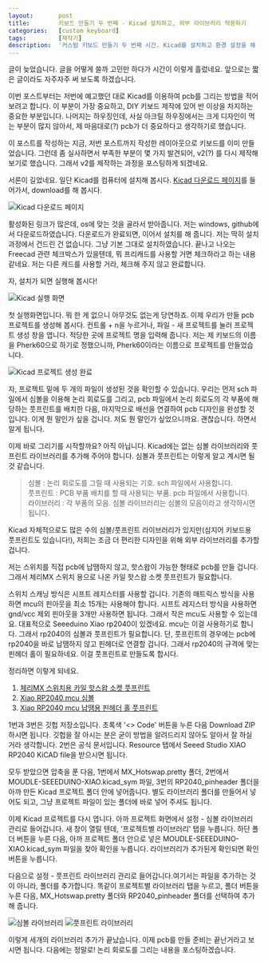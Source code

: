 ```yaml
---
layout:       post
title:        키보드 만들기 두 번째 - Kicad 설치하고, 외부 라이브러리 적용하기
categories:   [custom keyboard]
tags:         [제작기]
description:  '커스텀 키보드 만들기 두 번째 시간. Kicad를 설치하고 환경 설정을 해 봅시다.'
---
```


글이 늦었습니다. 글을 어떻게 쓸까 고민만 하다가 시간이 이렇게 흘렀네요. 앞으로는 짧은 글이라도 자주자주 써 보도록 하겠습니다.

이번 포스트부터는 저번에 예고했던 대로 Kicad를 이용하여 pcb를 그리는 방법을 적어보려고 합니다. 이 부분이 가장 중요하고, DIY 키보드 제작에 있어 반 이상을 차지하는 중요한 부분입니다. 나머지는 하우징인데, 사실 아크릴 하우징에서는 크게 디자인이 먹는 부분이 많지 않아서, 제 마음대로(?) pcb가 더 중요하다고 생각하기로 했습니다.

이 포스트를 작성하는 지금, 저번 포스트까지 작성한 레이아웃으로 키보드를 이미 만들었습니다. 그런데 좀 실사하면서 부족한 부분이 몇 가지 발견되어, v2(?) 를 다시 제작해 보기로 했습니다. 그래서 v2를 제작하는 과정을 포스팅하게 되겠네요.

서론이 길었네요. 일단 Kicad를 컴퓨터에 설치해 봅시다. [Kicad 다운로드 페이지](https://www.kicad.org/download/)를 들어가서, download를 해 봅시다.

![Kicad 다운로드 페이지](https://user-images.githubusercontent.com/38902150/231388851-f105533c-c2b8-481a-93f0-1e9cebbfaec6.png)

활성화된 링크가 많은데, os에 맞는 것을 골라서 받아줍니다. 저는 windows, github에서 다운로드하였습니다. 다운로드가 완료되면, 이어서 설치를 해 줍니다. 저는 딱히 설치 과정에서 건드린 건 없습니다. 그냥 기본 그대로 설치하였습니다. 끝나고 나오는 Freecad 관련 체크박스가 있을텐데, 뭐 프리캐드를 사용할 거면 체크하라고 하는 내용 같네요. 저는 다른 캐드를 사용할 거라, 체크해 주지 않고 완료합니다.

자, 설치가 되면 실행해 봅시다!

![Kicad 실행 화면](https://user-images.githubusercontent.com/38902150/231390513-00568043-3768-4dad-a9fe-e2def731c239.png)

첫 실행화면입니다. 뭐 한 게 없으니 아무것도 없는게 당연하죠. 이제 우리가 만들 pcb 프로젝트를 생성해 봅시다. 컨트롤 + n을 누르거나, 파일 - 새 프로젝트를 눌러 프로젝트 생성 창을 엽니다. 적당한 곳에 프로젝트 명을 입력해 줍니다. 저는 제 키보드의 이름을 Pherk60으로 하기로 정했으니까, Pherk60이라는 이름으로 프로젝트를 만들었습니다.

![Kicad 프로젝트 생성 완료](https://user-images.githubusercontent.com/38902150/231391447-ce6533f5-c28c-48bf-bec2-c3baeb4d4247.png)

자, 프로젝트 밑에 두 개의 파일이 생성된 것을 확인할 수 있습니다. 우리는 먼저 sch 파일에서 심볼을 이용해 논리 회로도를 그리고, pcb 파일에서 논리 회로도의 각 부품에 해당하는 풋프린트를 배치한 다음, 마지막으로 배선을 연결하여 pcb 디자인을 완성할 것입니다. 이게 뭔 말인가 싶을 겁니다. 저도 뭔 말인가 싶었으니까요. 괜찮습니다. 하면서 알게 됩니다.

이제 바로 그리기를 시작할까요? 아직 아닙니다. Kicad에는 없는 심볼 라이브러리와 풋프린트 라이브러리를 추가해 주어야 합니다. 심볼과 풋프린트는 이렇게 알고 계시면 될 것 같습니다.

>심볼 : 논리 회로도를 그릴 때 사용되는 기호. sch 파일에서 사용합니다.  
풋프린트 : PCB 부품 배치를 할 때 사용되는 부품. pcb 파일에서 사용합니다.  
라이브러리 : 각 부품의 모음. 심볼 라이브러리는 심볼의 모음이라고 생각하시면 됩니다.

Kicad 자체적으로도 많은 수의 심볼/풋프린트 라이브러리가 있지만(심지어 키보드용 풋프린트도 있습니다!), 저희는 조금 더 편리한 디자인을 위해 외부 라이브러리를 추가할 겁니다. 

저는 스위치를 직접 pcb에 납땜하지 않고, 핫스왑이 가능한 형태로 pcb를 만들 겁니다. 그래서 체리MX 스위치 용으로 나온 카일 핫스왑 소켓 풋프린트가 필요합니다.

스위치 스캐닝 방식은 시프트 레지스터를 사용할 겁니다. 기존의 매트릭스 방식을 사용하면 mcu의 핀아웃을 최소 15개는 사용해야 합니다. 시프트 레지스터 방식을 사용하면 gnd/vcc 제외 핀아웃을 3개만 사용하면 됩니다. 그래서 작은 mcu도 사용할 수 있는데요. 대표적으로 Seeeduino Xiao rp2040이 있겠네요. mcu는 이걸 사용하기로 합니다. 그래서 rp2040의 심볼과 풋프린트가 필요합니다. 단, 풋프린트의 경우에는 pcb에 rp2040을 바로 납땜하지 않고 핀헤더로 연결할 겁니다. 그래서 rp2040의 규격에 맞는 핀헤더 홀이 필요하네요. 이걸 풋프린트로 만들도록 합시다.

정리하면 이렇게 되네요.

1. [체리MX 스위치용 카일 핫스왑 소켓 풋프린트](https://github.com/ai03-2725/MX_V2)
2. [Xiao RP2040 mcu 심볼](https://wiki.seeedstudio.com/XIAO-RP2040#resources)
3. [Xiao RP2040 mcu 납땜용 핀헤더 홀 풋프린트](https://github.com/sky2park/RP2040_footprint)

1번과 3번은 깃헙 저장소입니다. 초록색 '<> Code' 버튼을 누른 다음 Download ZIP 하시면 됩니다. 깃헙을 잘 아시는 분은 굳이 방법을 알려드리지 않아도 알아서 잘 하실 거라 생각합니다.
2번은 공식 문서입니다. Resource 탭에서 Seeed Studio XIAO RP2040 KiCAD file을 받으시면 됩니다.

모두 받았으면 압축을 푼 다음, 1번에서 MX_Hotswap.pretty 폴더, 2번에서 MOUDLE-SEEEDUINO-XIAO.kicad_sym 파일, 3번의 RP2040_pinheader 폴더을 아까 만든 Kicad 프로젝트 폴더 안에 넣어줍니다. 별도 라이브러리 폴더를 만들어서 넣어도 되고, 그냥 프로젝트 파일이 있는 폴더에 바로 넣어 주셔도 됩니다.

이제 Kicad 프로젝트를 다시 엽니다. 아까 프로젝트 화면에서 설정 - 심볼 라이브러리 관리로 들어갑니다. 새 창이 열릴 텐데, '프로젝트별 라이브러리' 탭을 누릅니다. 하단 폴더 버튼을 누른 다음, 아까 프로젝트 폴더 안으로 넣은 MOUDLE-SEEEDUINO-XIAO.kicad_sym 파일을 찾아 확인을 누릅니다. 라이브러리가 추가된게 확인되면 확인 버튼을 누릅니다.

다음으로 설정 - 풋프린트 라이브러리 관리로 들어갑니다.여기서는 파일을 추가하는 것이 아니라, 폴더를 추가합니다. 똑같이 프로젝트별 라이브러리 탭을 누르고, 폴더 버튼을 누른 다음, MX_Hotswap.pretty 폴더와 RP2040_pinheader 폴더를 선택하여 추가해 줍니다.

![심볼 라이브러리](https://user-images.githubusercontent.com/38902150/231409796-49ca399f-cced-41aa-90e7-69a6c820d7af.png)
![풋프린트 라이브러리](https://user-images.githubusercontent.com/38902150/231409886-b3410599-c5ad-4cbb-850f-803851967fe6.png)


이렇게 세개의 라이브러리 추가가 끝났습니다. 이제 pcb를 만들 준비는 끝난거라고 보시면 됩니다. 다음에는 정말로! 논리 회로도를 그리는 내용을 포스팅하겠습니다.